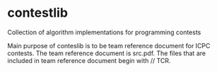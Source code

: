 # contestlib

Collection of algorithm implementations for programming contests

Main purpose of conteslib is to be team reference document for ICPC contests. The team reference document is src.pdf. The files that are included in team reference document begin with // TCR. 
